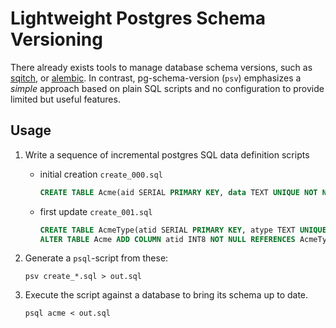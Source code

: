 # Lightweight Postgres Schema Versioning

There already exists tools to manage database schema versions, such as
[sqitch](https://sqitch.org/), or [alembic](https://alembic.sqlalchemy.org/).
In contrast, pg-schema-version (`psv`) emphasizes a _simple_ approach based on
plain SQL scripts and no configuration to provide limited but useful features.

## Usage

1. Write a sequence of incremental postgres SQL data definition scripts

   - initial creation `create_000.sql`
     ```sql
     CREATE TABLE Acme(aid SERIAL PRIMARY KEY, data TEXT UNIQUE NOT NULL);
     ```
   - first update `create_001.sql`
     ```sql
     CREATE TABLE AcmeType(atid SERIAL PRIMARY KEY, atype TEXT UNIQUE NOT NULL);
     ALTER TABLE Acme ADD COLUMN atid INT8 NOT NULL REFERENCES AcmeType;
     ```

2. Generate a `psql`-script from these:
   ```shell
   psv create_*.sql > out.sql
   ```

3. Execute the script against a database to bring its schema up to date.
   ```shell
   psql acme < out.sql
   ```
